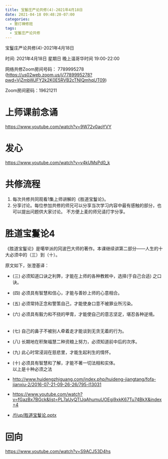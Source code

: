 ```yaml
---
title: 宝鬘庄严论共修(4)-2021年4月18日
date: 2021-04-18 09:48:20-07:00
categories:
  - 慧灯禅修班
tags:
  - 宝鬘庄严论共修
---
```

宝鬘庄严论共修(4)-2021年4月18日 

时间: 2021年4月18日 星期日 晚上温哥华时间 19:00-22:00  

网络共修Zoom房间号码： 7789995278 (<https://us02web.zoom.us/j/7789995278?pwd=VjZmbWJFY2k2K0E5RVB2cTNIQmhqUT09>)

Zoom房间密码：19621211

# 上师课前念诵

<https://www.youtube.com/watch?v=9W72v0aoYVY>

# 发心

<https://www.youtube.com/watch?v=v4kUMsPd0_k>

# 共修流程  

1. 每次共修共同观看1集上师讲解的《胜道宝鬘论》。
2. 分享讨论。每位参加共修的师兄可以分享当次学习内容中最有感触的部分，也可以提出问题供大家讨论。
不方便上麦的师兄请打字分享。

# 胜道宝鬘论4 　

《胜道宝鬘论》是噶举派的冈波巴大师的著作。本课继续讲第二部分——人生的十大必须中的（三）到（十）。

原文如下，张澄基译： 　　 
- (三) 必须知道口诀之利弊，才能在上师的各种教敕中，选择(于自己合适) 之口诀。 　　
- (四) 必须具有智慧和信心，才能与善妙上师的心意相合。 　　
- (五) 必须常持正念和警策自己，才能使身口意不被罪业所污染。 　　
- (六) 必须具有毅力和不挠的甲胄，才能使自己的意志坚定，堪忍各种逆境。 　　
- (七) 自己的鼻子不被别人牵着走才能谈到无贪无着的行为。 　　
- (八) 长期地在积聚福慧二种资粮上努力，必须知道前中后的次序。 　　
- (九) 此心时常浸润在慈悲里，才能生起利生的情怀。 　　
- (十) 必须具有智慧和了解，才能不著一切法相和实体。 　　  
以上是十种必须之法

- <http://www.huidengzhiguang.com/index.php/huideng-jiangtang/fofa-jianxiu-2/2016-07-21-09-26-26/795-l13031>
- <https://www.youtube.com/watch?v=fGazBx7BGck&list=PL7aUyQTIJqAhumuUOEgj9xkK67Tu74BkX&index=4>

- [/f/up/胜道宝鬘论.pptx](http://huidengchanxiu.net/hdv/f/up/胜道宝鬘论.pptx)

# 回向 

<https://www.youtube.com/watch?v=S9ACJ53D4hs>